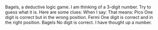 Bagels, a deductive logic game.
I am thinking of a 3-digit number. Try to guess what it is.
Here are some clues:
When I say:       That means:
Pico              One digit is correct but in the wrong position.
Fermi             One digit is correct and in the right position.
Bagels            No digit is correct.
I have thought up a number.

